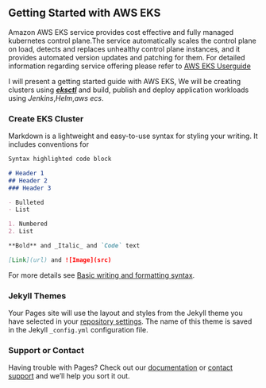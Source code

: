 ## Getting Started with AWS EKS

Amazon AWS EKS service provides cost effective and fully managed kubernetes control plane.The service automatically scales the control plane on load, detects and replaces unhealthy control plane instances, and it provides automated version updates and patching for them. For detailed information regarding service offering please refer to [AWS EKS Userguide](https://docs.aws.amazon.com/eks/latest/userguide/what-is-eks.html?nc2=type_a)

I will present a getting started guide with AWS EKS, We will be creating clusters using [**_eksctl_**](https://eksctl.io/) and build, publish and deploy application workloads using _Jenkins_,_Helm_,_aws ecs_. 

### Create EKS Cluster

Markdown is a lightweight and easy-to-use syntax for styling your writing. It includes conventions for

```markdown
Syntax highlighted code block

# Header 1
## Header 2
### Header 3

- Bulleted
- List

1. Numbered
2. List

**Bold** and _Italic_ and `Code` text

[Link](url) and ![Image](src)
```

For more details see [Basic writing and formatting syntax](https://docs.github.com/en/github/writing-on-github/getting-started-with-writing-and-formatting-on-github/basic-writing-and-formatting-syntax).

### Jekyll Themes

Your Pages site will use the layout and styles from the Jekyll theme you have selected in your [repository settings](https://github.com/ddabberu/getting-started-with-eks/settings/pages). The name of this theme is saved in the Jekyll `_config.yml` configuration file.

### Support or Contact

Having trouble with Pages? Check out our [documentation](https://docs.github.com/categories/github-pages-basics/) or [contact support](https://support.github.com/contact) and we’ll help you sort it out.
